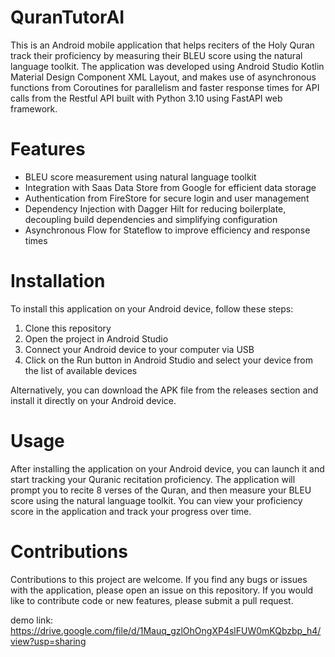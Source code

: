 # QuranTutorAI

This is an Android mobile application that helps reciters of the Holy Quran track their proficiency by measuring their BLEU score using the natural language toolkit. The application was developed using Android Studio Kotlin Material Design Component XML Layout, and makes use of asynchronous functions from Coroutines for parallelism and faster response times for API calls from the Restful API built with Python 3.10 using FastAPI web framework.

# Features

-   BLEU score measurement using natural language toolkit
-   Integration with Saas Data Store from Google for efficient data storage
-   Authentication from FireStore for secure login and user management
-   Dependency Injection with Dagger Hilt for reducing boilerplate, decoupling build dependencies and simplifying configuration
-   Asynchronous Flow for Stateflow to improve efficiency and response times

# Installation

To install this application on your Android device, follow these steps:

1.  Clone this repository
2.  Open the project in Android Studio
3.  Connect your Android device to your computer via USB
4.  Click on the Run button in Android Studio and select your device from the list of available devices

Alternatively, you can download the APK file from the releases section and install it directly on your Android device.

# Usage

After installing the application on your Android device, you can launch it and start tracking your Quranic recitation proficiency. The application will prompt you to recite 8 verses of the Quran, and then measure your BLEU score using the natural language toolkit. You can view your proficiency score in the application and track your progress over time.

# Contributions

Contributions to this project are welcome. If you find any bugs or issues with the application, please open an issue on this repository. If you would like to contribute code or new features, please submit a pull request.

demo link: https://drive.google.com/file/d/1Mauq_gzlOhOngXP4slFUW0mKQbzbp_h4/view?usp=sharing
